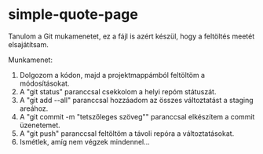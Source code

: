 # simple-quote-page

Tanulom a Git mukamenetet, ez a fájl is azért készül, hogy a feltöltés meetét elsajátítsam.

Munkamenet: 
1. Dolgozom a kódon, majd a projektmappámból feltöltöm a módosításokat.
2. A "git status" paranccsal csekkolom a helyi repóm státuszát.
3. A "git add --all" paranccsal hozzáadom az összes változtatást a staging areához.
4. A "git commit -m "tetszőleges szöveg"" paranccsal elkészítem a commit üzenetemet.
5. A "git push" paranccsal feltöltöm a távoli repóra a változtatásokat.
6. Ismétlek, amíg nem végzek mindennel...